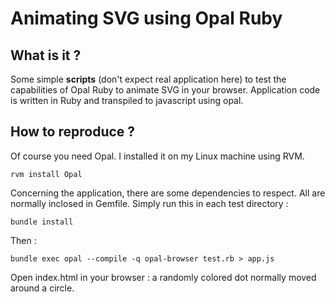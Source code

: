 # Animating SVG using Opal Ruby

## What is it ?
Some simple **scripts** (don't expect real application here) to test the capabilities of Opal Ruby to animate SVG in your browser. Application code is written in Ruby and transpiled to javascript using opal.

## How to reproduce ?

Of course you need Opal. I installed it on my Linux machine using RVM.

``
rvm install Opal
``

Concerning the application, there are some dependencies to respect. All are normally inclosed in Gemfile. Simply run this in each test directory :

``
bundle install
``

Then :

``bundle exec opal --compile -q opal-browser test.rb > app.js
``

Open index.html in your browser : a randomly colored dot normally moved around a circle.
